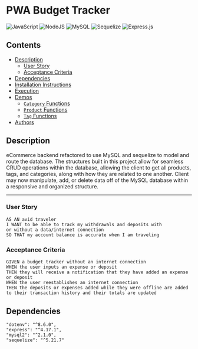 # PWA Budget Tracker


![JavaScript](https://img.shields.io/badge/javascript-%23323330.svg?style=for-the-badge&logo=javascript&logoColor=%23F7DF1E)
![NodeJS](https://img.shields.io/badge/node.js-6DA55F?style=for-the-badge&logo=node.js&logoColor=white)
![MySQL](https://img.shields.io/badge/mysql-%2300f.svg?style=for-the-badge&logo=mysql&logoColor=white)
![Sequelize](https://img.shields.io/badge/Sequelize-52B0E7?style=for-the-badge&logo=Sequelize&logoColor=white)
![Express.js](https://img.shields.io/badge/express.js-%23404d59.svg?style=for-the-badge&logo=express&logoColor=%2361DAFB)


 ## Contents
 
 - [Description](#description)
    - [User Story](#user-story)
    - [Acceptance Criteria](#acceptance-criteria)
 - [Dependencies](#dependencies)
 - [Installation Instructions](#installing)
 - [Execution](#executing-program)
 - [Demos](#demos)
    - [`Category` Functions](#categories)
    - [`Product` Functions](#products)
    - [`Tag` Functions](#tags)
 - [Authors](#authors)


## Description

eCommerce backend refactored to use MySQL and sequelize to model and route the database. The structures built in this project allow for seamless CRUD operations within the database, allowing the client to get all products, tags, and categories, along with how they are related to one another. Client may now manipulate, add, or delete data off of the MySQL database within a responsive and organized structure. 

--------------------------------------------------------
### User Story
```
AS AN avid traveler
I WANT to be able to track my withdrawals and deposits with
or without a data/internet connection
SO THAT my account balance is accurate when I am traveling 
```

### Acceptance Criteria
```
GIVEN a budget tracker without an internet connection
WHEN the user inputs an expense or deposit
THEN they will receive a notification that they have added an expense or deposit
WHEN the user reestablishes an internet connection
THEN the deposits or expenses added while they were offline are added to their transaction history and their totals are updated

```

## Dependencies

```
"dotenv": "^8.6.0",
"express": "^4.17.1",
"mysql2": "^2.1.0",
"sequelize": "^5.21.7"
